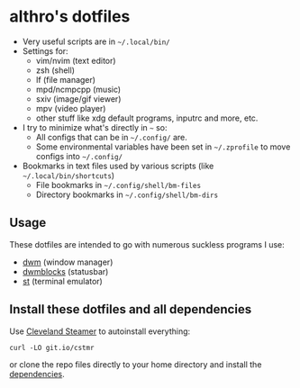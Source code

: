 # althro's dotfiles

- Very useful scripts are in `~/.local/bin/`
- Settings for:
	- vim/nvim (text editor)
	- zsh (shell)
	- lf (file manager)
	- mpd/ncmpcpp (music)
	- sxiv (image/gif viewer)
	- mpv (video player)
	- other stuff like xdg default programs, inputrc and more, etc.
- I try to minimize what's directly in `~` so:
	- All configs that can be in `~/.config/` are.
	- Some environmental variables have been set in `~/.zprofile` to move configs into `~/.config/`
- Bookmarks in text files used by various scripts (like `~/.local/bin/shortcuts`)
	- File bookmarks in `~/.config/shell/bm-files`
	- Directory bookmarks in `~/.config/shell/bm-dirs`

## Usage

These dotfiles are intended to go with numerous suckless programs I use:

- [dwm](https://github.com/throal/dwm) (window manager)
- [dwmblocks](https://github.com/throal/dwmblocks) (statusbar)
- [st](https://github.com/throal/st) (terminal emulator)

## Install these dotfiles and all dependencies

Use [Cleveland Steamer](https://github.com/throal/cleveland-steamer) to autoinstall everything:

```
curl -LO git.io/cstmr
```

or clone the repo files directly to your home directory and install the
[dependencies](https://github.com/throal/cleveland-steamer/blob/master/progs.csv).
